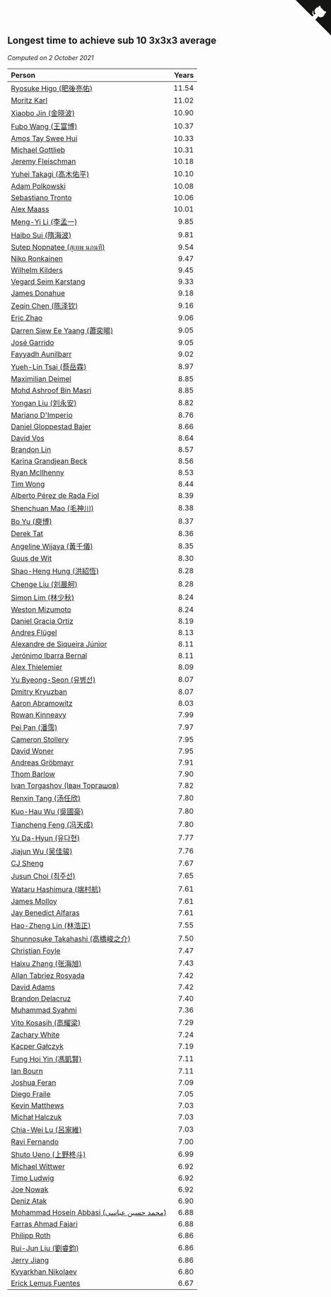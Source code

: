 ## Longest time to achieve sub 10 3x3x3 average

*Computed on  2 October 2021*

| Person | Years |
| :--- | ---: |
| [Ryosuke Higo (肥後亮佑)](https://www.worldcubeassociation.org/persons/2006HIGO01) | 11.54 |
| [Moritz Karl](https://www.worldcubeassociation.org/persons/2008KARL02) | 11.02 |
| [Xiaobo Jin (金晓波)](https://www.worldcubeassociation.org/persons/2008JINX01) | 10.90 |
| [Fubo Wang (王富博)](https://www.worldcubeassociation.org/persons/2007FUBO01) | 10.37 |
| [Amos Tay Swee Hui](https://www.worldcubeassociation.org/persons/2009SWEE01) | 10.33 |
| [Michael Gottlieb](https://www.worldcubeassociation.org/persons/2006GOTT01) | 10.31 |
| [Jeremy Fleischman](https://www.worldcubeassociation.org/persons/2005FLEI01) | 10.18 |
| [Yuhei Takagi (高木佑平)](https://www.worldcubeassociation.org/persons/2008TAKA01) | 10.10 |
| [Adam Polkowski](https://www.worldcubeassociation.org/persons/2007POLK01) | 10.08 |
| [Sebastiano Tronto](https://www.worldcubeassociation.org/persons/2011TRON02) | 10.06 |
| [Alex Maass](https://www.worldcubeassociation.org/persons/2011MAAS01) | 10.01 |
| [Meng-Yi Li (李孟一)](https://www.worldcubeassociation.org/persons/2011LIME01) | 9.85 |
| [Haibo Sui (隋海波)](https://www.worldcubeassociation.org/persons/2011SUIH01) | 9.81 |
| [Sutep Nopnatee (สุเทพ นภนที)](https://www.worldcubeassociation.org/persons/2010NOPN01) | 9.54 |
| [Niko Ronkainen](https://www.worldcubeassociation.org/persons/2010RONK01) | 9.47 |
| [Wilhelm Kilders](https://www.worldcubeassociation.org/persons/2010KILD02) | 9.45 |
| [Vegard Seim Karstang](https://www.worldcubeassociation.org/persons/2009SEIM02) | 9.33 |
| [James Donahue](https://www.worldcubeassociation.org/persons/2010DONA01) | 9.18 |
| [Zeqin Chen (陈泽钦)](https://www.worldcubeassociation.org/persons/2010CHEN37) | 9.16 |
| [Eric Zhao](https://www.worldcubeassociation.org/persons/2010ZHAO19) | 9.06 |
| [Darren Siew Ee Yaang (蕭奕暘)](https://www.worldcubeassociation.org/persons/2009SIEW01) | 9.05 |
| [José Garrido](https://www.worldcubeassociation.org/persons/2009GARR01) | 9.05 |
| [Fayyadh Aunilbarr](https://www.worldcubeassociation.org/persons/2010AUNI01) | 9.02 |
| [Yueh-Lin Tsai (蔡岳霖)](https://www.worldcubeassociation.org/persons/2006TSAI03) | 8.97 |
| [Maximilian Deimel](https://www.worldcubeassociation.org/persons/2010DEIM01) | 8.85 |
| [Mohd Ashroof Bin Masri](https://www.worldcubeassociation.org/persons/2009MASR01) | 8.85 |
| [Yongan Liu (刘永安)](https://www.worldcubeassociation.org/persons/2009LIUY08) | 8.82 |
| [Mariano D'Imperio](https://www.worldcubeassociation.org/persons/2009DIMP01) | 8.76 |
| [Daniel Gloppestad Bajer](https://www.worldcubeassociation.org/persons/2009GLOP01) | 8.66 |
| [David Vos](https://www.worldcubeassociation.org/persons/2008VOSD01) | 8.64 |
| [Brandon Lin](https://www.worldcubeassociation.org/persons/2011LINB01) | 8.57 |
| [Karina Grandjean Beck](https://www.worldcubeassociation.org/persons/2010BECK01) | 8.56 |
| [Ryan McIlhenny](https://www.worldcubeassociation.org/persons/2010MCIL02) | 8.53 |
| [Tim Wong](https://www.worldcubeassociation.org/persons/2007WONG02) | 8.44 |
| [Alberto Pérez de Rada Fiol](https://www.worldcubeassociation.org/persons/2011FIOL01) | 8.39 |
| [Shenchuan Mao (毛神川)](https://www.worldcubeassociation.org/persons/2011MAOS01) | 8.38 |
| [Bo Yu (庾博)](https://www.worldcubeassociation.org/persons/2013YUBO01) | 8.37 |
| [Derek Tat](https://www.worldcubeassociation.org/persons/2009TATD01) | 8.36 |
| [Angeline Wijaya (黃千儀)](https://www.worldcubeassociation.org/persons/2011WIJA03) | 8.35 |
| [Guus de Wit](https://www.worldcubeassociation.org/persons/2008WITG01) | 8.30 |
| [Shao-Heng Hung (洪紹恆)](https://www.worldcubeassociation.org/persons/2011HUNG02) | 8.28 |
| [Chenge Liu (刘晨舸)](https://www.worldcubeassociation.org/persons/2011LIUC02) | 8.28 |
| [Simon Lim (林少秋)](https://www.worldcubeassociation.org/persons/2008LIMS01) | 8.24 |
| [Weston Mizumoto](https://www.worldcubeassociation.org/persons/2008MIZU01) | 8.24 |
| [Daniel Gracia Ortiz](https://www.worldcubeassociation.org/persons/2009ORTI01) | 8.19 |
| [Andres Flügel](https://www.worldcubeassociation.org/persons/2009FLUG01) | 8.13 |
| [Alexandre de Siqueira Júnior](https://www.worldcubeassociation.org/persons/2010JUNI02) | 8.11 |
| [Jerónimo Ibarra Bernal](https://www.worldcubeassociation.org/persons/2010IBAR01) | 8.11 |
| [Alex Thielemier](https://www.worldcubeassociation.org/persons/2009THIE02) | 8.09 |
| [Yu Byeong-Seon (유병선)](https://www.worldcubeassociation.org/persons/2008BYEO01) | 8.07 |
| [Dmitry Kryuzban](https://www.worldcubeassociation.org/persons/2010KRYU01) | 8.07 |
| [Aaron Abramowitz](https://www.worldcubeassociation.org/persons/2009ABRA01) | 8.03 |
| [Rowan Kinneavy](https://www.worldcubeassociation.org/persons/2008KINN01) | 7.99 |
| [Pei Pan (潘霈)](https://www.worldcubeassociation.org/persons/2010PANP01) | 7.97 |
| [Cameron Stollery](https://www.worldcubeassociation.org/persons/2010STOL01) | 7.95 |
| [David Woner](https://www.worldcubeassociation.org/persons/2008WONE01) | 7.95 |
| [Andreas Gröbmayr](https://www.worldcubeassociation.org/persons/2010GROB02) | 7.91 |
| [Thom Barlow](https://www.worldcubeassociation.org/persons/2006BARL01) | 7.90 |
| [Ivan Torgashov (Іван Торгашов)](https://www.worldcubeassociation.org/persons/2011TORG01) | 7.82 |
| [Renxin Tang (汤任欣)](https://www.worldcubeassociation.org/persons/2013TANG02) | 7.80 |
| [Kuo-Hau Wu (吳國豪)](https://www.worldcubeassociation.org/persons/2008WUKU01) | 7.80 |
| [Tiancheng Feng (冯天成)](https://www.worldcubeassociation.org/persons/2009FENG08) | 7.80 |
| [Yu Da-Hyun (유다현)](https://www.worldcubeassociation.org/persons/2008YUDA01) | 7.77 |
| [Jiajun Wu (吴佳骏)](https://www.worldcubeassociation.org/persons/2013WUJI03) | 7.76 |
| [CJ Sheng](https://www.worldcubeassociation.org/persons/2012SHEN02) | 7.67 |
| [Jusun Choi (최주선)](https://www.worldcubeassociation.org/persons/2011CHOI04) | 7.65 |
| [Wataru Hashimura (端村航)](https://www.worldcubeassociation.org/persons/2008HASH02) | 7.61 |
| [James Molloy](https://www.worldcubeassociation.org/persons/2011MOLL01) | 7.61 |
| [Jay Benedict Alfaras](https://www.worldcubeassociation.org/persons/2009ALFA01) | 7.61 |
| [Hao-Zheng Lin (林浩正)](https://www.worldcubeassociation.org/persons/2008LINH01) | 7.55 |
| [Shunnosuke Takahashi (高橋峻之介)](https://www.worldcubeassociation.org/persons/2012TAKA01) | 7.50 |
| [Christian Foyle](https://www.worldcubeassociation.org/persons/2011FOYL01) | 7.47 |
| [Haixu Zhang (张海旭)](https://www.worldcubeassociation.org/persons/2008ZHAN06) | 7.43 |
| [Allan Tabriez Rosyada](https://www.worldcubeassociation.org/persons/2010ROSY02) | 7.42 |
| [David Adams](https://www.worldcubeassociation.org/persons/2009ADAM01) | 7.42 |
| [Brandon Delacruz](https://www.worldcubeassociation.org/persons/2010DELA01) | 7.40 |
| [Muhammad Syahmi](https://www.worldcubeassociation.org/persons/2010SYAH03) | 7.36 |
| [Vito Kosasih (高耀梁)](https://www.worldcubeassociation.org/persons/2011KOSA01) | 7.29 |
| [Zachary White](https://www.worldcubeassociation.org/persons/2010WHIT05) | 7.24 |
| [Kacper Gałczyk](https://www.worldcubeassociation.org/persons/2014GACZ01) | 7.19 |
| [Fung Hoi Yin (馮凱賢)](https://www.worldcubeassociation.org/persons/2010YINF01) | 7.11 |
| [Ian Bourn](https://www.worldcubeassociation.org/persons/2009BOUR01) | 7.11 |
| [Joshua Feran](https://www.worldcubeassociation.org/persons/2011FERA01) | 7.09 |
| [Diego Fraile](https://www.worldcubeassociation.org/persons/2013FRAI01) | 7.05 |
| [Kevin Matthews](https://www.worldcubeassociation.org/persons/2010MATT02) | 7.03 |
| [Michał Halczuk](https://www.worldcubeassociation.org/persons/2006HALC01) | 7.03 |
| [Chia-Wei Lu (呂家維)](https://www.worldcubeassociation.org/persons/2007LUCH01) | 7.03 |
| [Ravi Fernando](https://www.worldcubeassociation.org/persons/2005FERN01) | 7.00 |
| [Shuto Ueno (上野柊斗)](https://www.worldcubeassociation.org/persons/2008UENO01) | 6.99 |
| [Michael Wittwer](https://www.worldcubeassociation.org/persons/2011WITT02) | 6.92 |
| [Timo Ludwig](https://www.worldcubeassociation.org/persons/2011LUDW01) | 6.92 |
| [Joe Nowak](https://www.worldcubeassociation.org/persons/2012NOWA01) | 6.92 |
| [Deniz Atak](https://www.worldcubeassociation.org/persons/2010ATAK01) | 6.90 |
| [Mohammad Hosein Abbasi (محمد حسین عباسی)](https://www.worldcubeassociation.org/persons/2011ABBA01) | 6.88 |
| [Farras Ahmad Fajari](https://www.worldcubeassociation.org/persons/2011FAJA03) | 6.88 |
| [Philipp Roth](https://www.worldcubeassociation.org/persons/2012ROTH01) | 6.86 |
| [Rui-Jun Liu (劉睿鈞)](https://www.worldcubeassociation.org/persons/2011LIUR02) | 6.86 |
| [Jerry Jiang](https://www.worldcubeassociation.org/persons/2014JIAN14) | 6.86 |
| [Kyyarkhan Nikolaev](https://www.worldcubeassociation.org/persons/2012NIKO01) | 6.80 |
| [Erick Lemus Fuentes](https://www.worldcubeassociation.org/persons/2013FUEN01) | 6.67 |


<a href="https://github.com/jonatanklosko/wca_statistics" class="github-corner" aria-label="View source on Github"><svg width="80" height="80" viewBox="0 0 250 250" style="fill:#151513; color:#fff; position: absolute; top: 0; border: 0; right: 0;" aria-hidden="true"><path d="M0,0 L115,115 L130,115 L142,142 L250,250 L250,0 Z"></path><path d="M128.3,109.0 C113.8,99.7 119.0,89.6 119.0,89.6 C122.0,82.7 120.5,78.6 120.5,78.6 C119.2,72.0 123.4,76.3 123.4,76.3 C127.3,80.9 125.5,87.3 125.5,87.3 C122.9,97.6 130.6,101.9 134.4,103.2" fill="currentColor" style="transform-origin: 130px 106px;" class="octo-arm"></path><path d="M115.0,115.0 C114.9,115.1 118.7,116.5 119.8,115.4 L133.7,101.6 C136.9,99.2 139.9,98.4 142.2,98.6 C133.8,88.0 127.5,74.4 143.8,58.0 C148.5,53.4 154.0,51.2 159.7,51.0 C160.3,49.4 163.2,43.6 171.4,40.1 C171.4,40.1 176.1,42.5 178.8,56.2 C183.1,58.6 187.2,61.8 190.9,65.4 C194.5,69.0 197.7,73.2 200.1,77.6 C213.8,80.2 216.3,84.9 216.3,84.9 C212.7,93.1 206.9,96.0 205.4,96.6 C205.1,102.4 203.0,107.8 198.3,112.5 C181.9,128.9 168.3,122.5 157.7,114.1 C157.9,116.9 156.7,120.9 152.7,124.9 L141.0,136.5 C139.8,137.7 141.6,141.9 141.8,141.8 Z" fill="currentColor" class="octo-body"></path></svg></a><style>.github-corner:hover .octo-arm{animation:octocat-wave 560ms ease-in-out}@keyframes octocat-wave{0%,100%{transform:rotate(0)}20%,60%{transform:rotate(-25deg)}40%,80%{transform:rotate(10deg)}}@media (max-width:500px){.github-corner:hover .octo-arm{animation:none}.github-corner .octo-arm{animation:octocat-wave 560ms ease-in-out}}</style>

